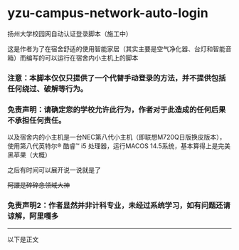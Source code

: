 # yzu-campus-network-auto-login
扬州大学校园网自动认证登录脚本（施工中）

这是作者为了在宿舍舒适的使用智能家居（其实主要是空气净化器、台灯和智能音箱）而编写的可以运行在宿舍内小主机上的脚本

### 注意：本脚本仅仅只提供了一个代替手动登录的方法，并不提供包括任何绕过、破解等行为。

### 免责声明：请确定您的学校允许此行为，作者对于此造成的任何后果不承担任何责任。

以及宿舍内的小主机是一台NEC第八代小主机（即联想M720Q日版换皮版本），使用第八代英特尔® 酷睿™ i5 处理器，运行MACOS 14.5系统，基本算得上是完美黑苹果（大概）

之后有时间可以展开说一说就是了

~~阿譞是碎碎念领域大神~~
### 免责声明2：作者显然并非计科专业，未经过系统学习，如有问题还请谅解，阿里嘎多
***
以下是正文
